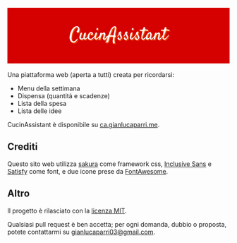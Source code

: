![CucinAssistant](application/static/banner.png)

Una piattaforma web (aperta a tutti) creata per ricordarsi:

- Menu della settimana
- Dispensa (quantità e scadenze)
- Lista della spesa
- Lista delle idee

CucinAssistant è disponibile su [ca.gianlucaparri.me](https://ca.gianlucaparri.me).

## Crediti

Questo sito web utilizza [sakura](https://github.com/oxalorg/sakura) come framework css,
[Inclusive Sans](https://fonts.google.com/specimen/Inclusive+Sans?query=inclusive+sans)
e [Satisfy](https://fonts.google.com/specimen/Satisfy?query=satisfy) come font, e due
icone prese da [FontAwesome](https://fontawesome.com/).

## Altro

Il progetto è rilasciato con la [licenza MIT](/blob/main/LICENSE).

Qualsiasi pull request è ben accetta; per ogni domanda, dubbio o proposta, potete contattarmi su <a href="mailto:gianluparri03@gmail.com?subject=[CucinAssistant]">gianlucaparri03@gmail.com</a>.
